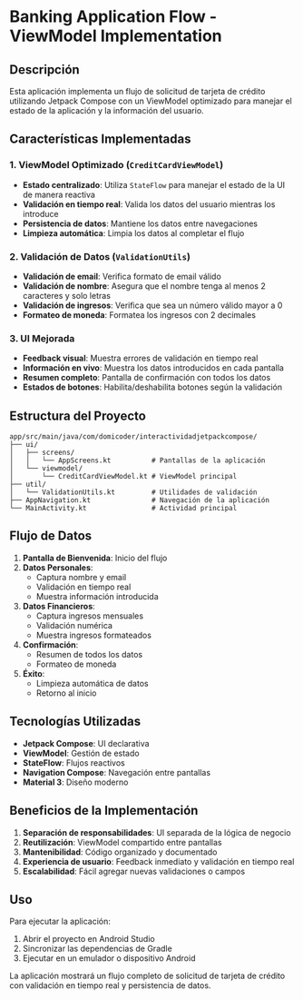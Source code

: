# Banking Application Flow - ViewModel Implementation

## Descripción

Esta aplicación implementa un flujo de solicitud de tarjeta de crédito utilizando Jetpack Compose con un ViewModel optimizado para manejar el estado de la aplicación y la información del usuario.

## Características Implementadas

### 1. ViewModel Optimizado (`CreditCardViewModel`)

-   **Estado centralizado**: Utiliza `StateFlow` para manejar el estado de la UI de manera reactiva
-   **Validación en tiempo real**: Valida los datos del usuario mientras los introduce
-   **Persistencia de datos**: Mantiene los datos entre navegaciones
-   **Limpieza automática**: Limpia los datos al completar el flujo

### 2. Validación de Datos (`ValidationUtils`)

-   **Validación de email**: Verifica formato de email válido
-   **Validación de nombre**: Asegura que el nombre tenga al menos 2 caracteres y solo letras
-   **Validación de ingresos**: Verifica que sea un número válido mayor a 0
-   **Formateo de moneda**: Formatea los ingresos con 2 decimales

### 3. UI Mejorada

-   **Feedback visual**: Muestra errores de validación en tiempo real
-   **Información en vivo**: Muestra los datos introducidos en cada pantalla
-   **Resumen completo**: Pantalla de confirmación con todos los datos
-   **Estados de botones**: Habilita/deshabilita botones según la validación

## Estructura del Proyecto

```
app/src/main/java/com/domicoder/interactividadjetpackcompose/
├── ui/
│   ├── screens/
│   │   └── AppScreens.kt          # Pantallas de la aplicación
│   └── viewmodel/
│       └── CreditCardViewModel.kt # ViewModel principal
├── util/
│   └── ValidationUtils.kt         # Utilidades de validación
├── AppNavigation.kt               # Navegación de la aplicación
└── MainActivity.kt                # Actividad principal
```

## Flujo de Datos

1. **Pantalla de Bienvenida**: Inicio del flujo
2. **Datos Personales**:
    - Captura nombre y email
    - Validación en tiempo real
    - Muestra información introducida
3. **Datos Financieros**:
    - Captura ingresos mensuales
    - Validación numérica
    - Muestra ingresos formateados
4. **Confirmación**:
    - Resumen de todos los datos
    - Formateo de moneda
5. **Éxito**:
    - Limpieza automática de datos
    - Retorno al inicio

## Tecnologías Utilizadas

-   **Jetpack Compose**: UI declarativa
-   **ViewModel**: Gestión de estado
-   **StateFlow**: Flujos reactivos
-   **Navigation Compose**: Navegación entre pantallas
-   **Material 3**: Diseño moderno

## Beneficios de la Implementación

1. **Separación de responsabilidades**: UI separada de la lógica de negocio
2. **Reutilización**: ViewModel compartido entre pantallas
3. **Mantenibilidad**: Código organizado y documentado
4. **Experiencia de usuario**: Feedback inmediato y validación en tiempo real
5. **Escalabilidad**: Fácil agregar nuevas validaciones o campos

## Uso

Para ejecutar la aplicación:

1. Abrir el proyecto en Android Studio
2. Sincronizar las dependencias de Gradle
3. Ejecutar en un emulador o dispositivo Android

La aplicación mostrará un flujo completo de solicitud de tarjeta de crédito con validación en tiempo real y persistencia de datos.
